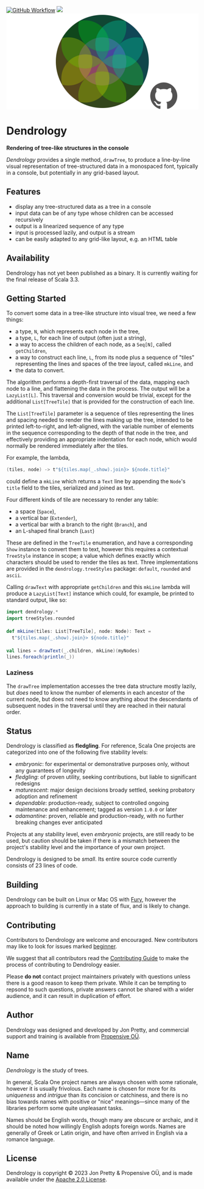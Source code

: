 [<img alt="GitHub Workflow" src="https://img.shields.io/github/actions/workflow/status/propensive/dendrology/main.yml?style=for-the-badge" height="24">](https://github.com/propensive/dendrology/actions)
[<img src="https://img.shields.io/discord/633198088311537684?color=8899f7&label=DISCORD&style=for-the-badge" height="24">](https://discord.gg/7b6mpF6Qcf)
<img src="/doc/images/github.png" valign="middle">

# Dendrology

__Rendering of tree-like structures in the console__

_Dendrology_ provides a single method, `drawTree`, to produce a
line-by-line visual representation of tree-structured data in a monospaced
font, typically in a console, but potentially in any grid-based layout.

## Features

- display any tree-structured data as a tree in a console
- input data can be of any type whose children can be accessed recursively
- output is a linearized sequence of any type
- input is processed lazily, and output is a stream
- can be easily adapted to any grid-like layout, e.g. an HTML table


## Availability

Dendrology has not yet been published as a binary. It is currently waiting for the
final release of Scala 3.3.

## Getting Started

To convert some data in a tree-like structure into visual tree, we need a few
things:
 - a type, `N`, which represents each node in the tree,
 - a type, `L`, for each line of output (often just a string),
 - a way to access the children of each node, as a `Seq[N]`, called `getChildren`,
 - a way to construct each line, `L`, from its node plus a sequence of "tiles"
   representing the lines and spaces of the tree layout, called `mkLine`, and
 - the data to convert.

The algorithm performs a depth-first traversal of the data, mapping each node
to a line, and flattening the data in the process. The output will be a
`LazyList[L]`. This traversal and conversion would be trivial, except for the
additional `List[TreeTile]` that is provided for the construction of each line.

The `List[TreeTile]` parameter is a sequence of tiles representing the lines
and spacing needed to render the lines making up the tree, intended to be
printed left-to-right, and left-aligned, with the variable number of elements
in the sequence corresponding to the depth of that node in the tree, and
effectively providing an appropriate indentation for each node, which would
normally be rendered immediately after the tiles.

For example, the lambda,
```scala
(tiles, node) -> t"${tiles.map(_.show).join}> ${node.title}"
```
could define a `mkLine` which returns a `Text` line by appending the `Node`'s
`title` field to the tiles, serialized and joined as text.

Four different kinds of tile are necessary to render any table:
 - a space (`Space`),
 - a vertical bar (`Extender`),
 - a vertical bar with a branch to the right (`Branch`), and
 - an L-shaped final branch (`Last`)

These are defined in the `TreeTile` enumeration, and have a corresponding
`Show` instance to convert them to text, however this requires a contextual
`TreeStyle` instance in scope; a value which defines exactly which characters
should be used to render the tiles as text. Three implementations are provided
in the `dendrology.treeStyles` package: `default`, `rounded` and `ascii`.

Calling `drawText` with appropriate `getChildren` and this `mkLine`
lambda will produce a `LazyList[Text]` instance which could, for example, be
printed to standard output, like so:

```scala
import dendrology.*
import treeStyles.rounded

def mkLine(tiles: List[TreeTile], node: Node): Text =
  t"${tiles.map(_.show).join}> ${node.title}"

val lines = drawText(_.children, mkLine)(myNodes)
lines.foreach(println(_))
```

### Laziness

The `drawTree` implementation accesses the tree data structure mostly
lazily, but _does_ need to know the number of elements in each ancestor of the
current node, but does not need to know anything about the descendants of
subsequent nodes in the traversal until they are reached in their natural
order.




## Status

Dendrology is classified as __fledgling__. For reference, Scala One projects are
categorized into one of the following five stability levels:

- _embryonic_: for experimental or demonstrative purposes only, without any guarantees of longevity
- _fledgling_: of proven utility, seeking contributions, but liable to significant redesigns
- _maturescent_: major design decisions broady settled, seeking probatory adoption and refinement
- _dependable_: production-ready, subject to controlled ongoing maintenance and enhancement; tagged as version `1.0.0` or later
- _adamantine_: proven, reliable and production-ready, with no further breaking changes ever anticipated

Projects at any stability level, even _embryonic_ projects, are still ready to
be used, but caution should be taken if there is a mismatch between the
project's stability level and the importance of your own project.

Dendrology is designed to be _small_. Its entire source code currently consists
of 23 lines of code.

## Building

Dendrology can be built on Linux or Mac OS with [Fury](/propensive/fury), however
the approach to building is currently in a state of flux, and is likely to
change.

## Contributing

Contributors to Dendrology are welcome and encouraged. New contributors may like to look for issues marked
<a href="https://github.com/propensive/dendrology/labels/beginner">beginner</a>.

We suggest that all contributors read the [Contributing Guide](/contributing.md) to make the process of
contributing to Dendrology easier.

Please __do not__ contact project maintainers privately with questions unless
there is a good reason to keep them private. While it can be tempting to
repsond to such questions, private answers cannot be shared with a wider
audience, and it can result in duplication of effort.

## Author

Dendrology was designed and developed by Jon Pretty, and commercial support and training is available from
[Propensive O&Uuml;](https://propensive.com/).



## Name

_Dendrology_ is the study of trees.

In general, Scala One project names are always chosen with some rationale, however it is usually
frivolous. Each name is chosen for more for its _uniqueness_ and _intrigue_ than its concision or
catchiness, and there is no bias towards names with positive or "nice" meanings—since many of the
libraries perform some quite unpleasant tasks.

Names should be English words, though many are obscure or archaic, and it should be noted how
willingly English adopts foreign words. Names are generally of Greek or Latin origin, and have
often arrived in English via a romance language.

## License

Dendrology is copyright &copy; 2023 Jon Pretty & Propensive O&Uuml;, and is made available under the
[Apache 2.0 License](/license.md).
